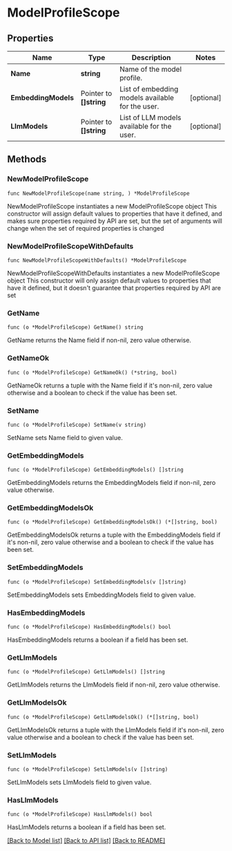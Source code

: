 # ModelProfileScope

## Properties

Name | Type | Description | Notes
------------ | ------------- | ------------- | -------------
**Name** | **string** | Name of the model profile. | 
**EmbeddingModels** | Pointer to **[]string** | List of embedding models available for the user. | [optional] 
**LlmModels** | Pointer to **[]string** | List of LLM models available for the user. | [optional] 

## Methods

### NewModelProfileScope

`func NewModelProfileScope(name string, ) *ModelProfileScope`

NewModelProfileScope instantiates a new ModelProfileScope object
This constructor will assign default values to properties that have it defined,
and makes sure properties required by API are set, but the set of arguments
will change when the set of required properties is changed

### NewModelProfileScopeWithDefaults

`func NewModelProfileScopeWithDefaults() *ModelProfileScope`

NewModelProfileScopeWithDefaults instantiates a new ModelProfileScope object
This constructor will only assign default values to properties that have it defined,
but it doesn't guarantee that properties required by API are set

### GetName

`func (o *ModelProfileScope) GetName() string`

GetName returns the Name field if non-nil, zero value otherwise.

### GetNameOk

`func (o *ModelProfileScope) GetNameOk() (*string, bool)`

GetNameOk returns a tuple with the Name field if it's non-nil, zero value otherwise
and a boolean to check if the value has been set.

### SetName

`func (o *ModelProfileScope) SetName(v string)`

SetName sets Name field to given value.


### GetEmbeddingModels

`func (o *ModelProfileScope) GetEmbeddingModels() []string`

GetEmbeddingModels returns the EmbeddingModels field if non-nil, zero value otherwise.

### GetEmbeddingModelsOk

`func (o *ModelProfileScope) GetEmbeddingModelsOk() (*[]string, bool)`

GetEmbeddingModelsOk returns a tuple with the EmbeddingModels field if it's non-nil, zero value otherwise
and a boolean to check if the value has been set.

### SetEmbeddingModels

`func (o *ModelProfileScope) SetEmbeddingModels(v []string)`

SetEmbeddingModels sets EmbeddingModels field to given value.

### HasEmbeddingModels

`func (o *ModelProfileScope) HasEmbeddingModels() bool`

HasEmbeddingModels returns a boolean if a field has been set.

### GetLlmModels

`func (o *ModelProfileScope) GetLlmModels() []string`

GetLlmModels returns the LlmModels field if non-nil, zero value otherwise.

### GetLlmModelsOk

`func (o *ModelProfileScope) GetLlmModelsOk() (*[]string, bool)`

GetLlmModelsOk returns a tuple with the LlmModels field if it's non-nil, zero value otherwise
and a boolean to check if the value has been set.

### SetLlmModels

`func (o *ModelProfileScope) SetLlmModels(v []string)`

SetLlmModels sets LlmModels field to given value.

### HasLlmModels

`func (o *ModelProfileScope) HasLlmModels() bool`

HasLlmModels returns a boolean if a field has been set.


[[Back to Model list]](../README.md#documentation-for-models) [[Back to API list]](../README.md#documentation-for-api-endpoints) [[Back to README]](../README.md)


